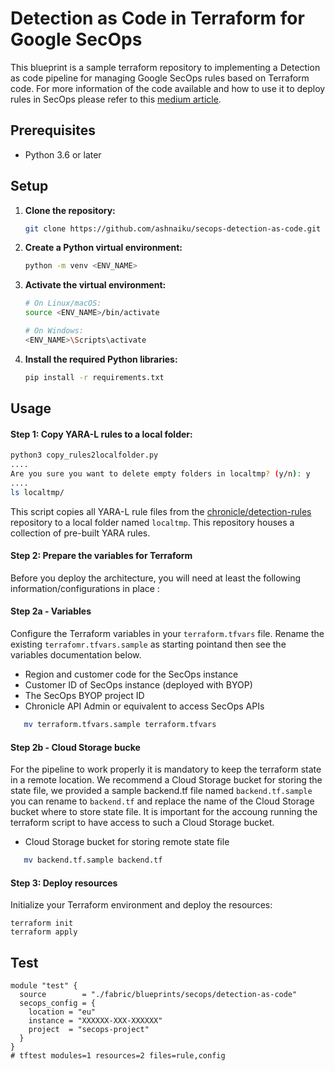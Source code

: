 
# Detection as Code in Terraform for Google SecOps

This blueprint is a sample terraform repository to implementing a Detection as code pipeline for managing Google SecOps
rules based on Terraform code.
For more information of the code available and how to use it to deploy rules in SecOps please refer to
this [medium article](https://medium.com/p/646de8967278).



## Prerequisites

* Python 3.6 or later

## Setup

1. **Clone the repository:**

   ```bash
   git clone https://github.com/ashnaiku/secops-detection-as-code.git
   ```

2. **Create a Python virtual environment:**

   ```bash
   python -m venv <ENV_NAME>
   ```

3. **Activate the virtual environment:**

   ```bash
   # On Linux/macOS:
   source <ENV_NAME>/bin/activate

   # On Windows:
   <ENV_NAME>\Scripts\activate
   ```

4. **Install the required Python libraries:**

   ```bash
   pip install -r requirements.txt
   ```


## Usage

#### Step 1: Copy YARA-L rules to a local folder:

   ```bash
   python3 copy_rules2localfolder.py
   ....
   Are you sure you want to delete empty folders in localtmp? (y/n): y
   ....
   ls localtmp/
   ```

   This script copies all YARA-L rule files from the [chronicle/detection-rules](https://github.com/chronicle/detection-rules.git) repository to a local folder named `localtmp`. This repository houses a collection of pre-built YARA rules.

#### Step 2: Prepare the variables for Terraform
Before you deploy the architecture, you will need at least the following
information/configurations in place :

#### Step 2a - Variables
Configure the Terraform variables in your `terraform.tfvars` file.
Rename the existing `terrafomr.tfvars.sample` as starting pointand then see the variables
documentation below.
* Region and customer code for the SecOps instance
* Customer ID of SecOps instance (deployed with BYOP) 
* The SecOps BYOP project ID
* Chronicle API Admin or equivalent to access SecOps APIs


```bash
   mv terraform.tfvars.sample terraform.tfvars
```

#### Step 2b - Cloud Storage bucke
For the pipeline to work properly it is mandatory to keep the terraform state in a remote location.
We recommend a Cloud Storage bucket for storing the state file, we provided a sample backend.tf file
named `backend.tf.sample` you can rename to `backend.tf` and replace the name of the Cloud Storage bucket where to store
state file. It is important for the accoung running the terraform script to have access to such a Cloud Storage bucket.

* Cloud Storage bucket for storing remote state file

```bash
   mv backend.tf.sample	backend.tf
```
  
#### Step 3: Deploy resources

Initialize your Terraform environment and deploy the resources:

```shell
terraform init
terraform apply
```


## Test

```hcl
module "test" {
  source        = "./fabric/blueprints/secops/detection-as-code"
  secops_config = {
    location = "eu"
    instance = "XXXXXX-XXX-XXXXXX"
    project  = "secops-project"
  }
}
# tftest modules=1 resources=2 files=rule,config
```

